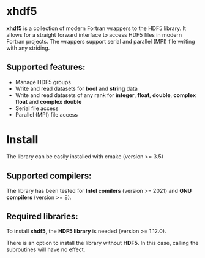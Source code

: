 # xhdf5
**xhdf5** is a collection of modern Fortran wrappers to the HDF5 library. 
It allows for a straight forward interface to access HDF5 files in modern Fortran projects. 
The wrappers support serial and parallel (MPI) file writing with any striding.

## Supported features:
- Manage HDF5 groups
- Write and read datasets for **bool** and **string** data
- Write and read datasets of any rank for **integer**, **float**, **double**, **complex float** and **complex double**
- Serial file access
- Parallel (MPI) file access

# Install
The library can be easily installed with cmake (version >= 3.5)

## Supported compilers:
The library has been tested for **Intel comilers** (version >= 2021) and **GNU compilers** (version >= 8).

## Required libraries:
To install **xhdf5**, the **HDF5 library** is needed (version >= 1.12.0). 

There is an option to install the library without **HDF5**. In this case, calling the subroutines will have no effect.
